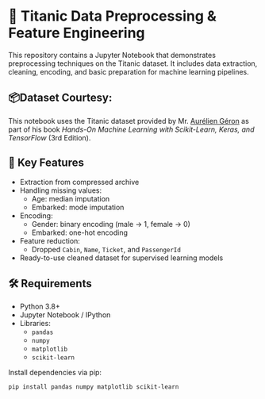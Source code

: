 # 🚢 Titanic Data Preprocessing & Feature Engineering

This repository contains a Jupyter Notebook that demonstrates preprocessing techniques on the Titanic dataset. It includes data extraction, cleaning, encoding, and basic preparation for machine learning pipelines.

## 📦Dataset Courtesy:  
This notebook uses the Titanic dataset provided by Mr. [Aurélien Géron](https://github.com/ageron/handson-ml2) as part of his book *Hands-On Machine Learning with Scikit-Learn, Keras, and TensorFlow* (3rd Edition).

## 📌 Key Features

- Extraction from compressed archive
- Handling missing values:
  - Age: median imputation
  - Embarked: mode imputation
- Encoding:
  - Gender: binary encoding (male → 1, female → 0)
  - Embarked: one-hot encoding
- Feature reduction:
  - Dropped `Cabin`, `Name`, `Ticket`, and `PassengerId`
- Ready-to-use cleaned dataset for supervised learning models

## 🛠️ Requirements

- Python 3.8+
- Jupyter Notebook / IPython
- Libraries:
  - `pandas`
  - `numpy`
  - `matplotlib`
  - `scikit-learn`

Install dependencies via pip:

```bash
pip install pandas numpy matplotlib scikit-learn
